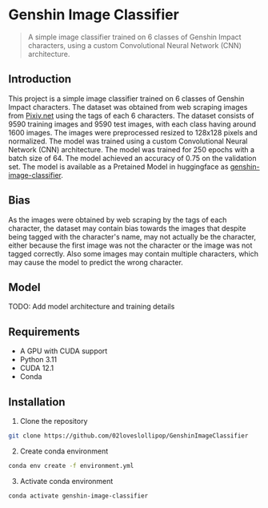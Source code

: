 # Genshin Image Classifier
> A simple image classifier trained on 6 classes of Genshin Impact characters, using a custom Convolutional Neural Network (CNN) architecture.
## Introduction
This project is a simple image classifier trained on 6 classes of Genshin Impact characters. The dataset was obtained from web scraping images from [Pixiv.net](https://www.pixiv.net/) using the tags of each 6 characters. The dataset consists of 9590 training images and 9590 test images, with each class having around 1600 images. The images were preprocessed resized to 128x128 pixels and normalized. The model was trained using a custom Convolutional Neural Network (CNN) architecture. The model was trained for 250 epochs with a batch size of 64. The model achieved an accuracy of 0.75 on the validation set. The model is available as a Pretained Model in huggingface as [genshin-image-classifier](https://huggingface.co/<add-link>).

## Bias
As the images were obtained by web scraping by the tags of each character, the dataset may contain bias towards the images that despite being tagged with the character's name, may not actually be the character, either because the first image was not the character or the image was not tagged correctly. Also some images may contain multiple characters, which may cause the model to predict the wrong character. 

## Model
TODO: Add model architecture and training details

## Requirements
- A GPU with CUDA support
- Python 3.11
- CUDA 12.1
- Conda

## Installation
1. Clone the repository
```bash
git clone https://github.com/02loveslollipop/GenshinImageClassifier
```	
2. Create conda environment
```bash
conda env create -f environment.yml
```
3. Activate conda environment
```bash
conda activate genshin-image-classifier
```
